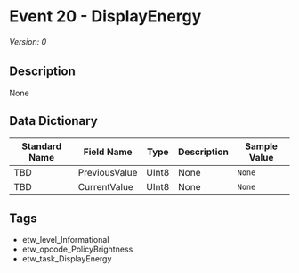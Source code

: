 # Event 20 - DisplayEnergy
###### Version: 0

## Description
None

## Data Dictionary
|Standard Name|Field Name|Type|Description|Sample Value|
|---|---|---|---|---|
|TBD|PreviousValue|UInt8|None|`None`|
|TBD|CurrentValue|UInt8|None|`None`|

## Tags
* etw_level_Informational
* etw_opcode_PolicyBrightness
* etw_task_DisplayEnergy